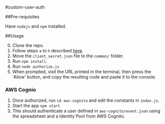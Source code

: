 #custom-user-auth

##Pre-requisites

Have `nodejs` and `npm` installed.

##Usage

0. Clone the repo.
1. Follow steps `a` to `h` described [here](https://developers.google.com/sheets/api/quickstart/nodejs#step_1_turn_on_the_api_name).
2. Move the `client_secret.json` file to the `common/` folder.
3. Run `npm install`.
4. Run `node authorize.js`
5. When prompted, visit the URL printed in the terminal, then press the 'Allow' button, and copy the resulting code and paste it to the console.

### AWS Cognio

1. Once authorized, run `cd aws-cognito` and edit the constants in `index.js`.
2. Start the app `npm start`
3. This should authenticate a user defined in `aws-cognito/event.json` using the spreadsheet and a Identity Pool from AWS Cognito.

